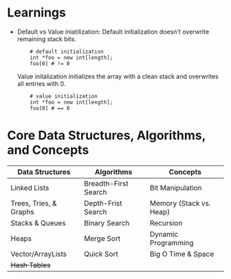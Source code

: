 # Learnings
- Default vs Value iniatilization:
    Default initialization doesn't overwrite remaining stack bits.
    ```
        # default initialization
        int *foo = new int[length];
        foo[0] # != 0 
    ```
    Value initalization initializes the array with a clean stack and overwrites all entries with 0.
    ```
        # value initialization
        int *foo = new int[length];
        foo[0] # == 0
    ```

# Core Data Structures, Algorithms, and Concepts
| Data Structures        | Algorithms           | Concepts                |
| ---------------------- | -------------------- | ----------------------- |
| Linked Lists           | Breadth-First Search | Bit Manipulation        |
| Trees, Tries, & Graphs | Depth-Frist Search   | Memory (Stack vs. Heap) |
| Stacks & Queues        | Binary Search        | Recursion               |
| Heaps                  | Merge Sort           | Dynamic Programming     |
| Vector/ArrayLists      | Quick Sort           | Big O Time & Space      |
| ~~Hash Tables~~        |                      |                         |